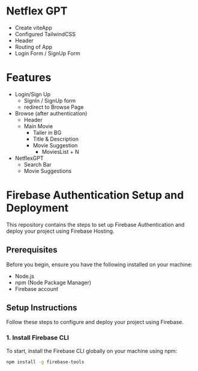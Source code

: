 # Netflex GPT
- Create viteApp
- Configured TailwindCSS
- Header
- Routing of App
- Login Form / SignUp Form

# Features
- Login/Sign Up
    - SignIn / SignUp form
    - redirect to Browse Page 
- Browse (after authentication)
    - Header
    - Main Movie
        - Tailer in BG
        - Title & Description
        - Movie Suggestion
            - MoviesList + N
- NetflexGPT
    - Search Bar
    - Movie Suggestions

# Firebase Authentication Setup and Deployment

This repository contains the steps to set up Firebase Authentication and deploy your project using Firebase Hosting.

## Prerequisites

Before you begin, ensure you have the following installed on your machine:

- Node.js
- npm (Node Package Manager)
- Firebase account

## Setup Instructions

Follow these steps to configure and deploy your project using Firebase.

### 1. Install Firebase CLI

To start, install the Firebase CLI globally on your machine using npm:

```bash
npm install -g firebase-tools